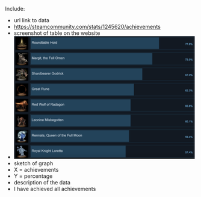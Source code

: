Include:

* url link to data
* https://steamcommunity.com/stats/1245620/achievements
* screenshot of table on the website
* ![image](image.png)
* sketch of graph
* X = achievements
* Y = percentage 
* description of the data
* I have achieved all achievements